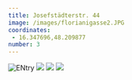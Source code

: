 ```yaml
---
title: Josefstädterstr. 44
image: /images/florianigasse2.JPG
coordinates:
 - 16.347696,48.209877
number: 3
---
```



<div class="photos">
<img src="{{site.url}}/images/florianigasse1.JPG" alt="ENtry">
<img src="{{site.url}}/images/florianigasse2.JPG" >
<img src="{{site.url}}/images/florianigasse3.JPG" >
<img src="{{site.url}}/images/florianigasse4.JPG" >

</div>
